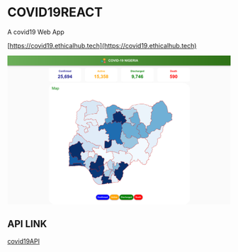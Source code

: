 # COVID19REACT
A covid19 Web App

[https://covid19.ethicalhub.tech](https://covid19.ethicalhub.tech)

![image](./src/assest/covid19.ethicalhub.tech.png)

## API LINK
[covid19API](https://github.com/Ethical-Ralph/NGRCOVID19API#readme)

